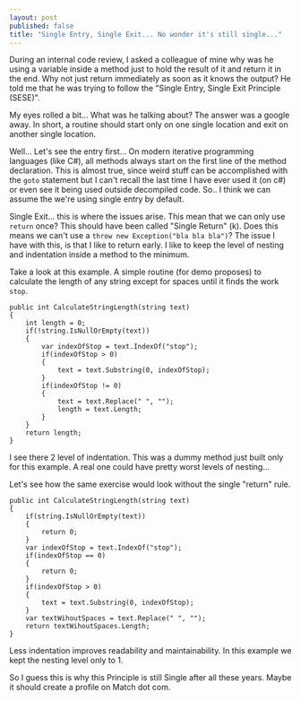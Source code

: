 ```yaml
---
layout: post
published: false
title: "Single Entry, Single Exit... No wonder it's still single..."
---
```


During an internal code review, I asked a colleague of mine why was he using a variable inside a method just to hold the result of it and return it in the end. Why not just return immediately as soon as it knows the output?
He told me that he was trying to follow the "Single Entry, Single Exit Principle (SESE)".

My eyes rolled a bit... What was he talking about? The answer was a google away.
In short, a routine should start only on one single location and exit on another single location.

Well... Let's see the entry first... On modern iterative programming languages (like C#), all methods always start on the first line of the method declaration. This is almost true, since weird stuff can be accomplished with the `goto` statement but I can't recall the last time I have ever used it (on c#) or even see it being used outside decompiled code. So.. I think we can assume the we're using single entry by default.

Single Exit... this is where the issues arise. This mean that we can only use `return` once? This should have been called "Single Return" (k). Does this means we can't use a `throw new Exception("bla bla bla")`? 
The issue I have with this, is that I like to return early. I like to keep the level of nesting and indentation inside a method to the minimum.

Take a look at this example. A simple routine (for demo proposes) to calculate the length of any string except for spaces until it finds the work `stop`.

    public int CalculateStringLength(string text)
	{
		int length = 0;
		if(!string.IsNullOrEmpty(text))
		{
			var indexOfStop = text.IndexOf("stop");
			if(indexOfStop > 0)
			{
				text = text.Substring(0, indexOfStop);
			}
			if(indexOfStop != 0)
			{
				text = text.Replace(" ", "");
				length = text.Length;
			}
		}
		return length;
	}

I see there 2 level of indentation. This was a dummy method just built only for this example. A real one could have pretty worst levels of nesting...

Let's see how the same exercise would look without the single "return" rule.

    public int CalculateStringLength(string text)
	{
		if(string.IsNullOrEmpty(text))
		{
			return 0;
		}
		var indexOfStop = text.IndexOf("stop");
		if(indexOfStop == 0)
		{
			return 0;
		}
		if(indexOfStop > 0)
		{
			text = text.Substring(0, indexOfStop);
		}
		var textWihoutSpaces = text.Replace(" ", "");
		return textWihoutSpaces.Length;
	}

Less indentation improves readability and maintainability. In this example we kept the nesting level only to 1.

So I guess this is why this Principle is still Single after all these years. Maybe it should create a profile on Match dot com.
